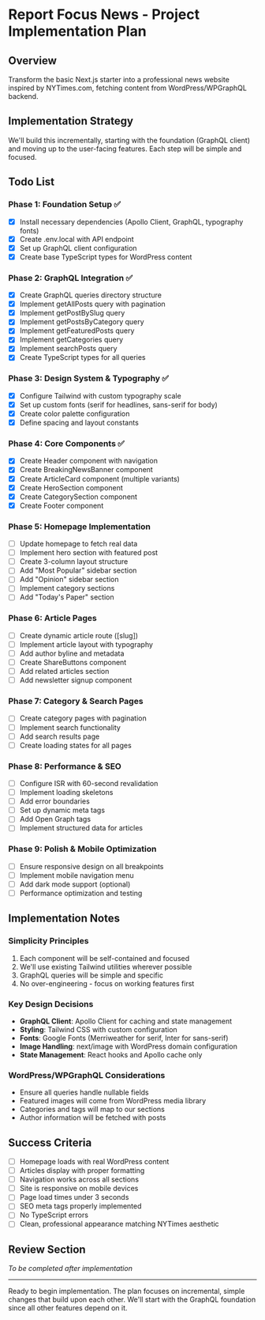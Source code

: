 # Report Focus News - Project Implementation Plan

## Overview
Transform the basic Next.js starter into a professional news website inspired by NYTimes.com, fetching content from WordPress/WPGraphQL backend.

## Implementation Strategy
We'll build this incrementally, starting with the foundation (GraphQL client) and moving up to the user-facing features. Each step will be simple and focused.

## Todo List

### Phase 1: Foundation Setup ✅
- [x] Install necessary dependencies (Apollo Client, GraphQL, typography fonts)
- [x] Create .env.local with API endpoint
- [x] Set up GraphQL client configuration
- [x] Create base TypeScript types for WordPress content

### Phase 2: GraphQL Integration ✅
- [x] Create GraphQL queries directory structure
- [x] Implement getAllPosts query with pagination
- [x] Implement getPostBySlug query
- [x] Implement getPostsByCategory query
- [x] Implement getFeaturedPosts query
- [x] Implement getCategories query
- [x] Implement searchPosts query
- [x] Create TypeScript types for all queries

### Phase 3: Design System & Typography ✅
- [x] Configure Tailwind with custom typography scale
- [x] Set up custom fonts (serif for headlines, sans-serif for body)
- [x] Create color palette configuration
- [x] Define spacing and layout constants

### Phase 4: Core Components ✅
- [x] Create Header component with navigation
- [x] Create BreakingNewsBanner component
- [x] Create ArticleCard component (multiple variants)
- [x] Create HeroSection component
- [x] Create CategorySection component
- [x] Create Footer component

### Phase 5: Homepage Implementation
- [ ] Update homepage to fetch real data
- [ ] Implement hero section with featured post
- [ ] Create 3-column layout structure
- [ ] Add "Most Popular" sidebar section
- [ ] Add "Opinion" sidebar section
- [ ] Implement category sections
- [ ] Add "Today's Paper" section

### Phase 6: Article Pages
- [ ] Create dynamic article route ([slug])
- [ ] Implement article layout with typography
- [ ] Add author byline and metadata
- [ ] Create ShareButtons component
- [ ] Add related articles section
- [ ] Add newsletter signup component

### Phase 7: Category & Search Pages
- [ ] Create category pages with pagination
- [ ] Implement search functionality
- [ ] Add search results page
- [ ] Create loading states for all pages

### Phase 8: Performance & SEO
- [ ] Configure ISR with 60-second revalidation
- [ ] Implement loading skeletons
- [ ] Add error boundaries
- [ ] Set up dynamic meta tags
- [ ] Add Open Graph tags
- [ ] Implement structured data for articles

### Phase 9: Polish & Mobile Optimization
- [ ] Ensure responsive design on all breakpoints
- [ ] Implement mobile navigation menu
- [ ] Add dark mode support (optional)
- [ ] Performance optimization and testing

## Implementation Notes

### Simplicity Principles
1. Each component will be self-contained and focused
2. We'll use existing Tailwind utilities wherever possible
3. GraphQL queries will be simple and specific
4. No over-engineering - focus on working features first

### Key Design Decisions
- **GraphQL Client**: Apollo Client for caching and state management
- **Styling**: Tailwind CSS with custom configuration
- **Fonts**: Google Fonts (Merriweather for serif, Inter for sans-serif)
- **Image Handling**: next/image with WordPress domain configuration
- **State Management**: React hooks and Apollo cache only

### WordPress/WPGraphQL Considerations
- Ensure all queries handle nullable fields
- Featured images will come from WordPress media library
- Categories and tags will map to our sections
- Author information will be fetched with posts

## Success Criteria
- [ ] Homepage loads with real WordPress content
- [ ] Articles display with proper formatting
- [ ] Navigation works across all sections
- [ ] Site is responsive on mobile devices
- [ ] Page load times under 3 seconds
- [ ] SEO meta tags properly implemented
- [ ] No TypeScript errors
- [ ] Clean, professional appearance matching NYTimes aesthetic

## Review Section
*To be completed after implementation*

---

Ready to begin implementation. The plan focuses on incremental, simple changes that build upon each other. We'll start with the GraphQL foundation since all other features depend on it.